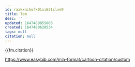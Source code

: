 ```yaml
---
id: raxkxnihufk01xi631clxe9
title: Tem
desc: ''
updated: 1647480855003
created: 1647480628534
tags: null
citation: null
---
```


> 

{{fm.citation}}

https://www.easybib.com/mla-format/cartoon-citation/custom

